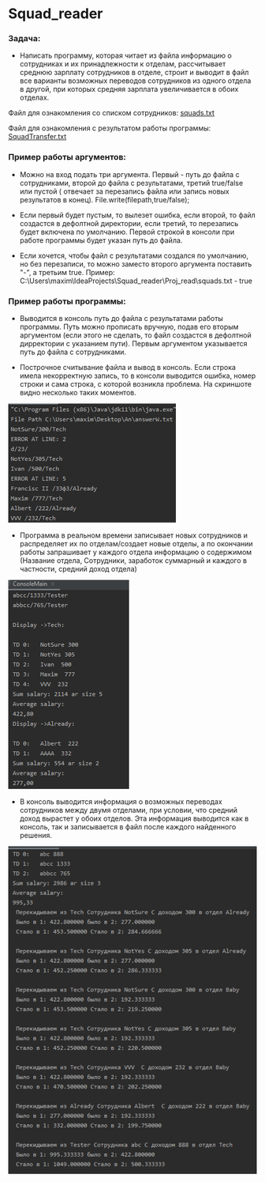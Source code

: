 # Squad_reader
### Задача:


 - Написать программу, которая читает из файла информацию о сотрудниках и их принадлежности к отделам, 
рассчитывает среднюю зарплату сотрудников в отделе, строит и выводит в файл все варианты возможных 
переводов сотрудников из одного отдела в другой, при которых средняя зарплата увеличивается в обоих отделах.

Файл для ознакомления со списком сотрудников: [squads.txt](https://github.com/samurayrus/Squad_reader/blob/Rabotnik_OBJ/Proj_read/squads.txt)

Файл для ознакомления с результатом работы программы: [SquadTransfer.txt](https://github.com/samurayrus/Squad_reader/blob/Rabotnik_OBJ/Proj_read/SquadTransfer.txt)
### Пример работы аргументов:
 - Можно на вход подать три аргумента. Первый - путь до файла с сотрудниками, второй до файла с результатами, третий true/false или пустой ( отвечает за перезапись файла или запись новых результатов в конец).
File.write(filepath,true/false);

 - Если первый будет пустым, то вылезет ошибка, если второй, то файл создастся в дефолтной директории, если третий, то перезапись будет включена по умолчанию. 
Первой строкой в консоли при работе программы будет указан путь до файла.

 - Если хочется, чтобы файл с результатами создался по умолчанию, но без перезаписи, то можно заместо второго аргумента поставить "-", а третьим true.
Пример: C:\Users\maxim\IdeaProjects\Squad_reader\Proj_read\squads.txt - true

### Пример работы программы:

 - Выводится в консоль путь до файла с результатами работы программы. Путь можно прописать вручную, подав его вторым аргументом (если этого не сделать, то файл создастся в дефолтной дирректории с указанием пути).
Первым аргументом указывается путь до файла с сотрудниками.

 - Построчное считывание файла и вывод в консоль.
Если строка имела некорректную запись, то в консоли выводится ошибка, номер строки и сама строка, с которой возникла проблема.
На скриншоте видно несколько таких моментов.

 ![Image alt](screen1.png)
 
 - Программа в реальном времени записывает новых сотрудников и распределяет их по отделам/создает новые отделы, а по окончании работы запрашивает у каждого отдела информацию о содержимом (Название отдела, Сотрудники, заработок суммарный и каждого в частности, средний доход отдела)
 
 ![Image alt](screen2.png)
 
 - В консоль выводится информация о возможных переводах сотрудников между двумя отделами, при условии, что средний доход вырастет у обоих отделов.
 Эта информация выводится как в консоль, так и записывается в файл после каждого найденного решения.
 
 ![Image alt](screen3.png)

